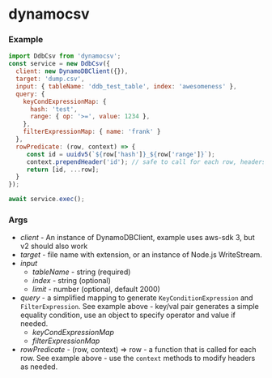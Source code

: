 # dynamocsv

### Example
```javascript
import DdbCsv from 'dynamocsv';
const service = new DdbCsv({
  client: new DynamoDBClient({}),
  target: 'dump.csv',
  input: { tableName: 'ddb_test_table', index: 'awesomeness' },
  query: {
    keyCondExpressionMap: {
      hash: 'test',
      range: { op: '>=', value: 1234 },
    },
    filterExpressionMap: { name: 'frank' }
  },
  rowPredicate: (row, context) => {
     const id = uuidv5(`${row['hash']}_${row['range']}`);
     context.prependHeader('id'); // safe to call for each row, headers are stored as a Set
     return [id, ...row];
  }
});

await service.exec();
```

### Args
+ *client* - An instance of DynamoDBClient, example uses aws-sdk 3, but v2 should also work
+ *target* - file name with extension, or an instance of Node.js WriteStream.
+ *input*
    + *tableName* - string (required)
    + *index* - string (optional)
    + *limit* - number (optional, default 2000)
+ *query* - a simplified mapping to generate `KeyConditionExpression` and `FilterExpression`. See example above - key/val pair generates a simple equality condition, use an object to specify operator and value if needed.
    + *keyCondExpressionMap*
    + *filterExpressionMap*
+ *rowPredicate* - (row, context) => row - a function that is called for each row. See example above - use the `context` methods to modify headers as needed.
